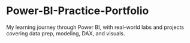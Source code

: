 # Power-BI-Practice-Portfolio
My learning journey through Power BI, with real-world labs and projects covering data prep, modeling, DAX, and visuals.
